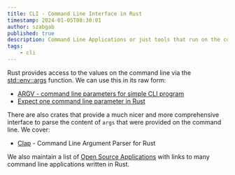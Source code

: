 ```yaml
---
title: CLI - Command Line Interface in Rust
timestamp: 2024-01-05T08:30:01
author: szabgab
published: true
description: Command Line Applications or just tools that run on the command line.
tags:
    - cli
---
```


Rust provides access to the values on the command line via the [std::env::args](https://doc.rust-lang.org/std/env/fn.args.html) function. We can use this in its raw form:

* [ARGV - command line parameters for simple CLI program](/argv-simple-command-line-parameters)
* [Expect one command line parameter in Rust](/expect-one-command-line-parameter)

There are also crates that provide a much nicer and more comprehensive interface to parse the content of `args` that were provided on the command line. We cover:

* [Clap](/clap) - Command Line Argument Parser for Rust


We also maintain a list of [Open Source Applications](/applications) with links to many command line applications written in Rust.

